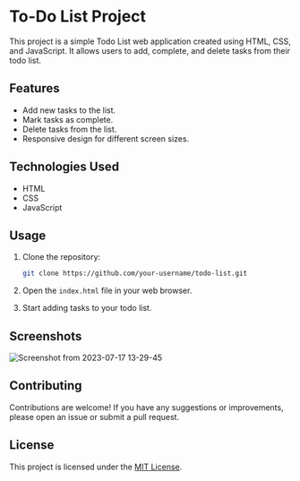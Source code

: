 # To-Do List Project

This project is a simple Todo List web application created using HTML, CSS, and JavaScript. It allows users to add, complete, and delete tasks from their todo list.

## Features

- Add new tasks to the list.
- Mark tasks as complete.
- Delete tasks from the list.
- Responsive design for different screen sizes.

## Technologies Used

- HTML
- CSS
- JavaScript

## Usage

1. Clone the repository:

   ```bash
   git clone https://github.com/your-username/todo-list.git
   ```

2. Open the `index.html` file in your web browser.
    
3. Start adding tasks to your todo list.
   


## Screenshots
![Screenshot from 2023-07-17 13-29-45](https://github.com/Rahul577503/To-do-List/assets/82811506/a972d931-c011-45dc-9761-9d8abbd3bf0d)


## Contributing

Contributions are welcome! If you have any suggestions or improvements, please open an issue or submit a pull request.

## License

This project is licensed under the [MIT License](https://chat.openai.com/LICENSE).
